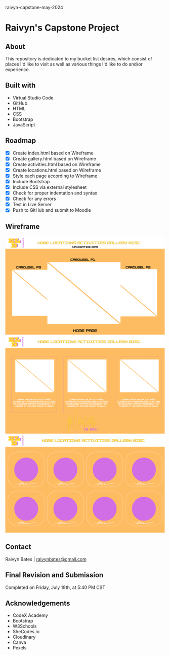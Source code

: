 raivyn-capstone-may-2024
# Raivyn's Capstone Project

## About

This repository is dedicated to my bucket list desires, which consist of places I'd like to visit as well as various things I'd like to do and/or experience. 

## Built with

* Virtual Studio Code
* GitHub
* HTML
* CSS
* Bootstrap 
* JavaScript

## Roadmap

- [x] Create index.html based on Wireframe
- [x] Create gallery.html based on Wireframe
- [x] Create activities.html based on Wireframe
- [x] Create locations.html based on Wireframe
- [x] Style each page according to Wireframe
- [x] Include Bootstrap
- [x] Include CSS via external stylesheet
- [x] Check for proper indentation and syntax
- [x] Check for any errors
- [x] Test in Live Server 
- [x] Push to GitHub and submit to Moodle 

## Wireframe

![Wireframe for index.html](<Wireframe I.png>)
![Wireframe for locations.html](<Wireframe II.png>)
![Wireframe for gallery.html](<Wireframe III.png>)
## Contact

Raivyn Bates | 
raivynbates@gmail.com

## Final Revision and Submission

Completed on Friday, July 19th, at 5:40 PM CST

## Acknowledgements 

- CodeX Academy
- Bootstrap
- W3Schools
- SheCodes.io
- Cloudinary 
- Canva
- Pexels 

